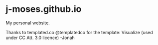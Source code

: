 # j-moses.github.io

My personal website.

Thanks to templated.co @templatedco for the template: Visualize (used under CC Att. 3.0 licence) -Jonah
